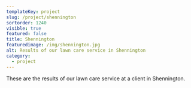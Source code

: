 ```yaml
---
templateKey: project
slug: /project/shennington
sortorder: 1240
visible: true
featured: false
title: Shennington
featuredimage: /img/shennington.jpg
alt: Results of our lawn care service in Shennington
category:
  - project
---
```

These are the results of our lawn care service at a client in Shennington.


